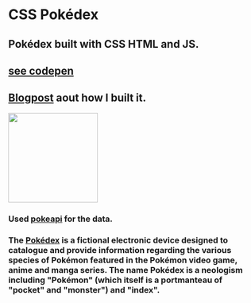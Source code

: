 # CSS Pokédex

## Pokédex built with CSS HTML and JS.

## [see codepen](https://codepen.io/oryamne/pen/vYKXbgZ?editors=1100)

## [Blogpost](https://dev.to/oryam/css-pokedex-3iln) aout how I built it.

<img width="180px" src="https://res.cloudinary.com/dnrxmm7a0/image/upload/v1603278326/projects/pdxCSS_jyw4ev.jpg"/>

### Used [pokeapi](https://pokeapi.co/) for the data.

### The [Pokédex](https://www.pokemon.com/us/pokedex/) is a fictional electronic device designed to catalogue and provide information regarding the various species of Pokémon featured in the Pokémon video game, anime and manga series. The name Pokédex is a neologism including "Pokémon" (which itself is a portmanteau of "pocket" and "monster") and "index".
